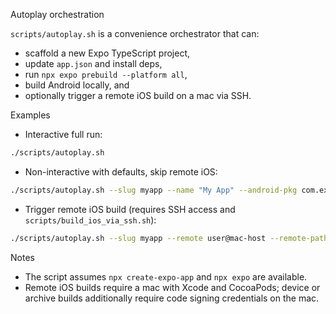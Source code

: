 Autoplay orchestration

`scripts/autoplay.sh` is a convenience orchestrator that can:
- scaffold a new Expo TypeScript project,
- update `app.json` and install deps,
- run `npx expo prebuild --platform all`,
- build Android locally, and
- optionally trigger a remote iOS build on a mac via SSH.

Examples

- Interactive full run:

```bash
./scripts/autoplay.sh
```

- Non-interactive with defaults, skip remote iOS:

```bash
./scripts/autoplay.sh --slug myapp --name "My App" --android-pkg com.example.myapp --ios-bundle com.example.myapp --yes --no-ios
```

- Trigger remote iOS build (requires SSH access and `scripts/build_ios_via_ssh.sh`):

```bash
./scripts/autoplay.sh --slug myapp --remote user@mac-host --remote-path /path/on/mac
```

Notes

- The script assumes `npx create-expo-app` and `npx expo` are available.
- Remote iOS builds require a mac with Xcode and CocoaPods; device or archive builds additionally require code signing credentials on the mac.
